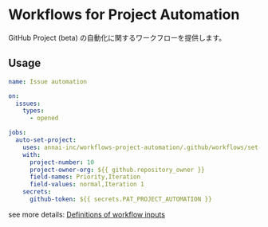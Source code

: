 # Workflows for Project Automation

GitHub Project (beta) の自動化に関するワークフローを提供します。

## Usage

```yaml
name: Issue automation

on:
  issues:
    types:
      - opened

jobs:
  auto-set-project:
    uses: annai-inc/workflows-project-automation/.github/workflows/set-project.yml@main
    with:
      project-number: 10
      project-owner-org: ${{ github.repository_owner }}
      field-names: Priority,Iteration
      field-values: normal,Iteration 1
    secrets:
      github-token: ${{ secrets.PAT_PROJECT_AUTOMATION }}
```

see more details: [Definitions of workflow inputs](https://github.com/annai-inc/workflows-project-automation/blob/main/.github/workflows/set-project.yml#L5)
